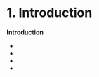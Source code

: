 # 1. Introduction

<primary-label ref="header-label"/>

<secondary-label ref="doc-wip"/>

**Introduction**
- [](1-1-Terms-Definitions.md)
- [](1-2-Key-Features-Benefits.md)
- [](1-3-Project-Structure.md)
- [](1-4-S-Commands.md)
